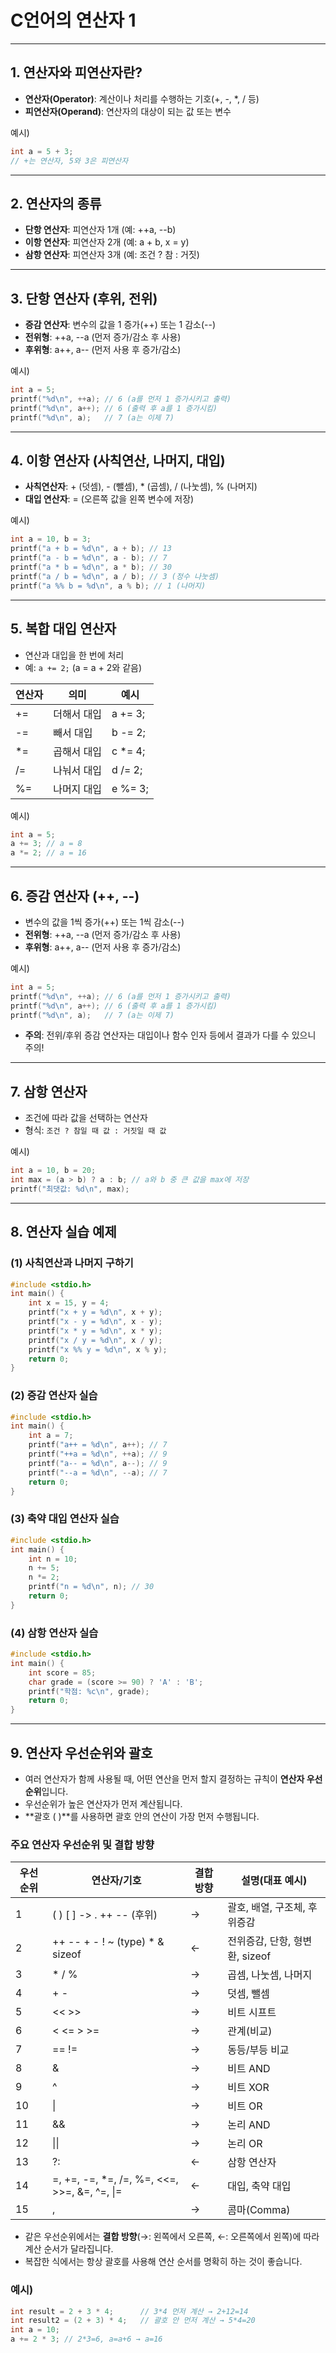 # C언어의 연산자 1

---

## 1. 연산자와 피연산자란?
- **연산자(Operator)**: 계산이나 처리를 수행하는 기호(+, -, *, / 등)
- **피연산자(Operand)**: 연산자의 대상이 되는 값 또는 변수

예시)
```c
int a = 5 + 3;
// +는 연산자, 5와 3은 피연산자
```

---

## 2. 연산자의 종류
- **단항 연산자**: 피연산자 1개 (예: ++a, --b)
- **이항 연산자**: 피연산자 2개 (예: a + b, x = y)
- **삼항 연산자**: 피연산자 3개 (예: 조건 ? 참 : 거짓)

---

## 3. 단항 연산자 (후위, 전위)
- **증감 연산자**: 변수의 값을 1 증가(++) 또는 1 감소(--)
- **전위형**: ++a, --a (먼저 증가/감소 후 사용)
- **후위형**: a++, a-- (먼저 사용 후 증가/감소)

예시)
```c
int a = 5;
printf("%d\n", ++a); // 6 (a를 먼저 1 증가시키고 출력)
printf("%d\n", a++); // 6 (출력 후 a를 1 증가시킴)
printf("%d\n", a);   // 7 (a는 이제 7)
```

---

## 4. 이항 연산자 (사칙연산, 나머지, 대입)
- **사칙연산자**: + (덧셈), - (뺄셈), * (곱셈), / (나눗셈), % (나머지)
- **대입 연산자**: = (오른쪽 값을 왼쪽 변수에 저장)

예시)
```c
int a = 10, b = 3;
printf("a + b = %d\n", a + b); // 13
printf("a - b = %d\n", a - b); // 7
printf("a * b = %d\n", a * b); // 30
printf("a / b = %d\n", a / b); // 3 (정수 나눗셈)
printf("a %% b = %d\n", a % b); // 1 (나머지)
```

---

## 5. 복합 대입 연산자
- 연산과 대입을 한 번에 처리
- 예: `a += 2;` (a = a + 2와 같음)

| 연산자 | 의미         | 예시         |
|--------|--------------|--------------|
| +=     | 더해서 대입  | a += 3;      |
| -=     | 빼서 대입    | b -= 2;      |
| *=     | 곱해서 대입  | c *= 4;      |
| /=     | 나눠서 대입  | d /= 2;      |
| %=     | 나머지 대입  | e %= 3;      |

예시)
```c
int a = 5;
a += 3; // a = 8
a *= 2; // a = 16
```

---

## 6. 증감 연산자 (++, --)
- 변수의 값을 1씩 증가(++) 또는 1씩 감소(--)
- **전위형**: ++a, --a (먼저 증가/감소 후 사용)
- **후위형**: a++, a-- (먼저 사용 후 증가/감소)

예시)
```c
int a = 5;
printf("%d\n", ++a); // 6 (a를 먼저 1 증가시키고 출력)
printf("%d\n", a++); // 6 (출력 후 a를 1 증가시킴)
printf("%d\n", a);   // 7 (a는 이제 7)
```

- **주의**: 전위/후위 증감 연산자는 대입이나 함수 인자 등에서 결과가 다를 수 있으니 주의!

---

## 7. 삼항 연산자
- 조건에 따라 값을 선택하는 연산자
- 형식: `조건 ? 참일 때 값 : 거짓일 때 값`

예시)
```c
int a = 10, b = 20;
int max = (a > b) ? a : b; // a와 b 중 큰 값을 max에 저장
printf("최댓값: %d\n", max);
```

---

## 8. 연산자 실습 예제

### (1) 사칙연산과 나머지 구하기
```c
#include <stdio.h>
int main() {
    int x = 15, y = 4;
    printf("x + y = %d\n", x + y);
    printf("x - y = %d\n", x - y);
    printf("x * y = %d\n", x * y);
    printf("x / y = %d\n", x / y);
    printf("x %% y = %d\n", x % y);
    return 0;
}
```

### (2) 증감 연산자 실습
```c
#include <stdio.h>
int main() {
    int a = 7;
    printf("a++ = %d\n", a++); // 7
    printf("++a = %d\n", ++a); // 9
    printf("a-- = %d\n", a--); // 9
    printf("--a = %d\n", --a); // 7
    return 0;
}
```

### (3) 축약 대입 연산자 실습
```c
#include <stdio.h>
int main() {
    int n = 10;
    n += 5;
    n *= 2;
    printf("n = %d\n", n); // 30
    return 0;
}
```

### (4) 삼항 연산자 실습
```c
#include <stdio.h>
int main() {
    int score = 85;
    char grade = (score >= 90) ? 'A' : 'B';
    printf("학점: %c\n", grade);
    return 0;
}
```

---

## 9. 연산자 우선순위와 괄호
- 여러 연산자가 함께 사용될 때, 어떤 연산을 먼저 할지 결정하는 규칙이 **연산자 우선순위**입니다.
- 우선순위가 높은 연산자가 먼저 계산됩니다.
- **괄호 ( )**를 사용하면 괄호 안의 연산이 가장 먼저 수행됩니다.

### 주요 연산자 우선순위 및 결합 방향
| 우선순위 | 연산자/기호                      | 결합 방향 | 설명(대표 예시)                |
|----------|----------------------------------|-----------|-------------------------------|
| 1        | ( ) [ ] -> . ++ -- (후위)        | →         | 괄호, 배열, 구조체, 후위증감   |
| 2        | ++ -- + - ! ~ (type) * & sizeof  | ←         | 전위증감, 단항, 형변환, sizeof |
| 3        | * / %                            | →         | 곱셈, 나눗셈, 나머지           |
| 4        | + -                              | →         | 덧셈, 뺄셈                     |
| 5        | << >>                            | →         | 비트 시프트                    |
| 6        | < <= > >=                        | →         | 관계(비교)                     |
| 7        | == !=                            | →         | 동등/부등 비교                 |
| 8        | &                                | →         | 비트 AND                       |
| 9        | ^                                | →         | 비트 XOR                       |
| 10       | \|                               | →         | 비트 OR                        |
| 11       | &&                               | →         | 논리 AND                       |
| 12       | \|\|                             | →         | 논리 OR                        |
| 13       | ?:                               | ←         | 삼항 연산자                    |
| 14       | =, +=, -=, *=, /=, %=, <<=, >>=, &=, ^=, \|= | ← | 대입, 축약 대입                |
| 15       | ,                                | →         | 콤마(Comma)                    |

- 같은 우선순위에서는 **결합 방향**(→: 왼쪽에서 오른쪽, ←: 오른쪽에서 왼쪽)에 따라 계산 순서가 달라집니다.
- 복잡한 식에서는 항상 괄호를 사용해 연산 순서를 명확히 하는 것이 좋습니다.

### 예시)
```c
int result = 2 + 3 * 4;      // 3*4 먼저 계산 → 2+12=14
int result2 = (2 + 3) * 4;   // 괄호 안 먼저 계산 → 5*4=20
int a = 10;
a += 2 * 3; // 2*3=6, a=a+6 → a=16
```